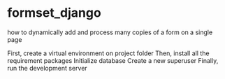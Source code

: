 # formset_django
how to dynamically add and process many copies of a form on a single page

First, create a virtual environment on project folder
Then, install all the requirement packages
Initialize database
Create a new superuser
Finally, run the development server
